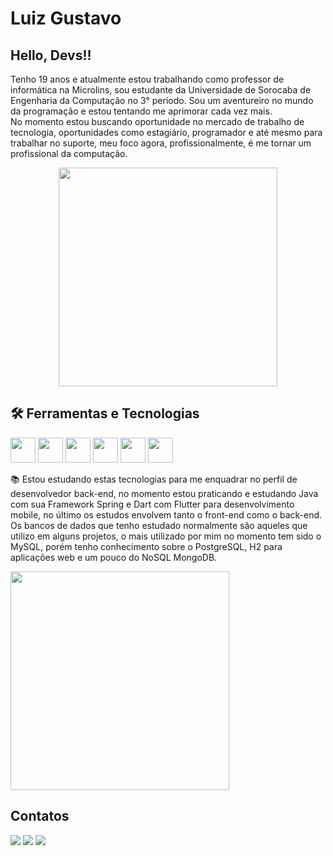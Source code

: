# Luiz Gustavo
## Hello, Devs!!  
Tenho 19 anos e atualmente estou trabalhando como professor de informática na Microlins, sou estudante da Universidade de Sorocaba de Engenharia da Computação no 3° período. Sou um aventureiro no mundo da programação e estou tentando me aprimorar cada vez mais.  
No momento estou buscando oportunidade no mercado de trabalho de tecnologia, oportunidades como estagiário, programador e até mesmo para trabalhar no suporte, meu foco agora, profissionalmente, é me tornar um profissional da computação.

<p align="center">
  <img src="https://super.abril.com.br/wp-content/uploads/2016/09/super_imggato_digitando_0.gif" width="350">
</p>

## 🛠️ Ferramentas e Tecnologias

<img src="https://cdn.jsdelivr.net/gh/devicons/devicon/icons/java/java-original-wordmark.svg" width="40" height="40"/> <img src="https://cdn.jsdelivr.net/gh/devicons/devicon/icons/spring/spring-original-wordmark.svg" width="40" height="40" /> <img src="https://cdn.jsdelivr.net/gh/devicons/devicon@latest/icons/dart/dart-original-wordmark.svg" width="40" height="40"/> <img src="https://cdn.jsdelivr.net/gh/devicons/devicon@latest/icons/flutter/flutter-original.svg" width="40" height="40"/> <img src="https://cdn.jsdelivr.net/gh/devicons/devicon/icons/mysql/mysql-original-wordmark.svg" width="40" height="40"/> <img src="https://cdn.jsdelivr.net/gh/devicons/devicon/icons/git/git-original.svg" width="40" height="40"/>

📚 Estou estudando estas tecnologias para me enquadrar no perfil de desenvolvedor back-end, no momento estou praticando e estudando Java com sua Framework Spring e Dart com Flutter para desenvolvimento mobile, no último os estudos envolvem tanto o front-end como o back-end. Os bancos de dados que tenho estudado normalmente são aqueles que utilizo em alguns projetos, o mais utilizado por mim no momento tem sido o MySQL, porém tenho conhecimento sobre o PostgreSQL, H2 para aplicações web e um pouco do NoSQL MongoDB.


<p align="left">
  <img src="https://www.alura.com.br/artigos/assets/como-criar-um-readme-para-seu-perfil-github/imagem6.gif" width="350">
</p>

## Contatos
 
<div>
<a href="https://www.linkedin.com/in/luiz-gustavo-santos-vieira-b78031260/" target="_blank"><img src="https://img.shields.io/badge/-LinkedIn-%230077B5?style=for-the-badge&logo=linkedin&logoColor=white" target="_blank"></a>
<a href="https://www.instagram.com/luizsv11/" target="_blank"><img src="https://img.shields.io/badge/-Instagram-%23E4405F?style=for-the-badge&logo=instagram&logoColor=white" target="_blank"></a> 
<a href = "mailto:luiz.vieira11@outlook.com"><img src="https://img.shields.io/badge/Microsoft_Outlook-0078D4?style=for-the-badge&logo=microsoft-outlook&logoColor=white" target="_blank"></a> 
</div>
